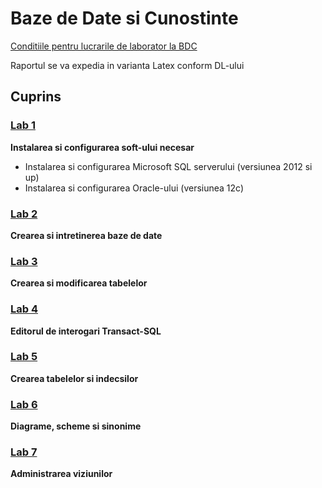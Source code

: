 # Baze de Date si Cunostinte
[Conditiile pentru lucrarile de laborator la BDC](https://drive.google.com/open?id=0B-b6xKAweMRhbGZHT2V5MlJHZDQ)


 Raportul se va expedia in varianta Latex conform DL-ului
## Cuprins

### [Lab 1](https://github.com/BestMujik/BDC_labs/blob/master/BDC_LAB%231.md)
**Instalarea si configurarea soft-ului necesar**
  - Instalarea si configurarea Microsoft SQL serverului (versiunea 2012 si up)
  - Instalarea si configurarea Oracle-ului (versiunea 12c)

### [Lab 2]()
**Crearea si intretinerea baze de date**

### [Lab 3]()
**Crearea si modificarea tabelelor**

### [Lab 4]()
**Editorul de interogari Transact-SQL**

### [Lab 5]()
**Crearea tabelelor si indecsilor**

### [Lab 6]()
**Diagrame, scheme si sinonime**

### [Lab 7]()
**Administrarea viziunilor**
  

